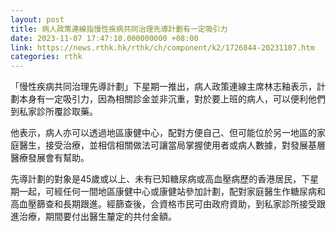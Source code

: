```yaml
---
layout: post
title: 病人政策連線指慢性疾病共同治理先導計劃有一定吸引力
date: 2023-11-07 17:47:10.000000000 +08:00
link: https://news.rthk.hk/rthk/ch/component/k2/1726844-20231107.htm
categories: rthk
---
```


「慢性疾病共同治理先導計劃」下星期一推出，病人政策連線主席林志釉表示，計劃本身有一定吸引力，因為相關診金並非沉重，對於要上班的病人，可以便利他們到私家診所覆診取藥。

他表示，病人亦可以透過地區康健中心，配對方便自己、但可能位於另一地區的家庭醫生，接受治療，並相信相關做法可讓當局掌握使用者或病人數據，對發展基層醫療發展會有幫助。

先導計劃的對象是45歲或以上、未有已知糖尿病或高血壓病歷的香港居民，下星期一起，可經任何一間地區康健中心或康健站參加計劃，配對家庭醫生作糖尿病和高血壓篩查和長期跟進。經篩查後，合資格市民可由政府資助，到私家診所接受跟進治療，期間要付出醫生釐定的共付金額。
